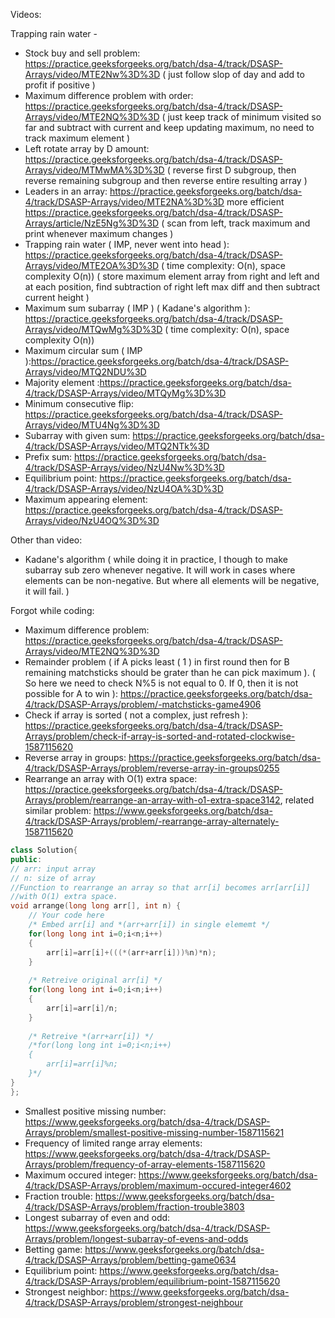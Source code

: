 Videos: 

Trapping rain water - 
- Stock buy and sell problem: https://practice.geeksforgeeks.org/batch/dsa-4/track/DSASP-Arrays/video/MTE2Nw%3D%3D ( just follow slop of day and add to profit if positive )
- Maximum difference problem with order: https://practice.geeksforgeeks.org/batch/dsa-4/track/DSASP-Arrays/video/MTE2NQ%3D%3D ( just keep track of minimum visited so far and subtract with current and keep updating maximum, no need to track maximum element )
- Left rotate array by D amount: https://practice.geeksforgeeks.org/batch/dsa-4/track/DSASP-Arrays/video/MTMwMA%3D%3D ( reverse first D subgroup, then reverse remaining subgroup and then reverse entire resulting array )
- Leaders in an array: https://practice.geeksforgeeks.org/batch/dsa-4/track/DSASP-Arrays/video/MTE2NA%3D%3D more efficient https://practice.geeksforgeeks.org/batch/dsa-4/track/DSASP-Arrays/article/NzE5Ng%3D%3D ( scan from left, track maximum and print whenever maximum changes )
- Trapping rain water ( IMP, never went into head ): https://practice.geeksforgeeks.org/batch/dsa-4/track/DSASP-Arrays/video/MTE2OA%3D%3D ( time complexity: O(n), space complexity O(n)) ( store maximum element array from right and left and at each position, find subtraction of right left max diff and then subtract current height )
- Maximum sum subarray ( IMP ) ( Kadane's algorithm ): https://practice.geeksforgeeks.org/batch/dsa-4/track/DSASP-Arrays/video/MTQwMg%3D%3D ( time complexity: O(n), space complexity O(n))
- Maximum circular sum ( IMP ):https://practice.geeksforgeeks.org/batch/dsa-4/track/DSASP-Arrays/video/MTQ2NDU%3D
- Majority element :https://practice.geeksforgeeks.org/batch/dsa-4/track/DSASP-Arrays/video/MTQyMg%3D%3D
- Minimum consecutive flip: https://practice.geeksforgeeks.org/batch/dsa-4/track/DSASP-Arrays/video/MTU4Ng%3D%3D
- Subarray with given sum: https://practice.geeksforgeeks.org/batch/dsa-4/track/DSASP-Arrays/video/MTQ2NTk%3D
- Prefix sum: https://practice.geeksforgeeks.org/batch/dsa-4/track/DSASP-Arrays/video/NzU4Nw%3D%3D
- Equilibrium point: https://practice.geeksforgeeks.org/batch/dsa-4/track/DSASP-Arrays/video/NzU4OA%3D%3D
- Maximum appearing element: https://practice.geeksforgeeks.org/batch/dsa-4/track/DSASP-Arrays/video/NzU4OQ%3D%3D

Other than video:
- Kadane's algorithm
    ( while doing it in practice, I though to make subarray sub zero whenever negative. It will work in cases where elements can be non-negative. But where all elements will be negative, it will fail. )

Forgot while coding:
- Maximum difference problem: https://practice.geeksforgeeks.org/batch/dsa-4/track/DSASP-Arrays/video/MTE2NQ%3D%3D
- Remainder problem ( if A picks least ( 1 ) in first round then for B remaining matchsticks should be grater than he can pick maximum ). ( So here we need to check N%5 is not equal to 0. If 0, then it is not possible for A to win ): https://practice.geeksforgeeks.org/batch/dsa-4/track/DSASP-Arrays/problem/-matchsticks-game4906
- Check if array is sorted ( not a complex, just refresh ): https://practice.geeksforgeeks.org/batch/dsa-4/track/DSASP-Arrays/problem/check-if-array-is-sorted-and-rotated-clockwise-1587115620
- Reverse array in groups: https://practice.geeksforgeeks.org/batch/dsa-4/track/DSASP-Arrays/problem/reverse-array-in-groups0255
- Rearrange an array with O(1) extra space: https://practice.geeksforgeeks.org/batch/dsa-4/track/DSASP-Arrays/problem/rearrange-an-array-with-o1-extra-space3142, related similar problem: https://www.geeksforgeeks.org/batch/dsa-4/track/DSASP-Arrays/problem/-rearrange-array-alternately-1587115620    
```C++
class Solution{
public:
// arr: input array
// n: size of array
//Function to rearrange an array so that arr[i] becomes arr[arr[i]]
//with O(1) extra space.
void arrange(long long arr[], int n) {
    // Your code here
    /* Embed arr[i] and *(arr+arr[i]) in single elememt */
    for(long long int i=0;i<n;i++)
    {
        arr[i]=arr[i]+(((*(arr+arr[i]))%n)*n);
    }
    
    /* Retreive original arr[i] */
    for(long long int i=0;i<n;i++)
    {
        arr[i]=arr[i]/n;
    }
    
    /* Retreive *(arr+arr[i]) */
    /*for(long long int i=0;i<n;i++)
    {
        arr[i]=arr[i]%n;
    }*/
}
};
```
- Smallest positive missing number: https://www.geeksforgeeks.org/batch/dsa-4/track/DSASP-Arrays/problem/smallest-positive-missing-number-1587115621
- Frequency of limited range array elements: https://www.geeksforgeeks.org/batch/dsa-4/track/DSASP-Arrays/problem/frequency-of-array-elements-1587115620
- Maximum occured integer: https://www.geeksforgeeks.org/batch/dsa-4/track/DSASP-Arrays/problem/maximum-occured-integer4602
- Fraction trouble: https://www.geeksforgeeks.org/batch/dsa-4/track/DSASP-Arrays/problem/fraction-trouble3803
- Longest subarray of even and odd: https://www.geeksforgeeks.org/batch/dsa-4/track/DSASP-Arrays/problem/longest-subarray-of-evens-and-odds
- Betting game: https://www.geeksforgeeks.org/batch/dsa-4/track/DSASP-Arrays/problem/betting-game0634
- Equilibrium point: https://www.geeksforgeeks.org/batch/dsa-4/track/DSASP-Arrays/problem/equilibrium-point-1587115620
- Strongest neighbor: https://www.geeksforgeeks.org/batch/dsa-4/track/DSASP-Arrays/problem/strongest-neighbour